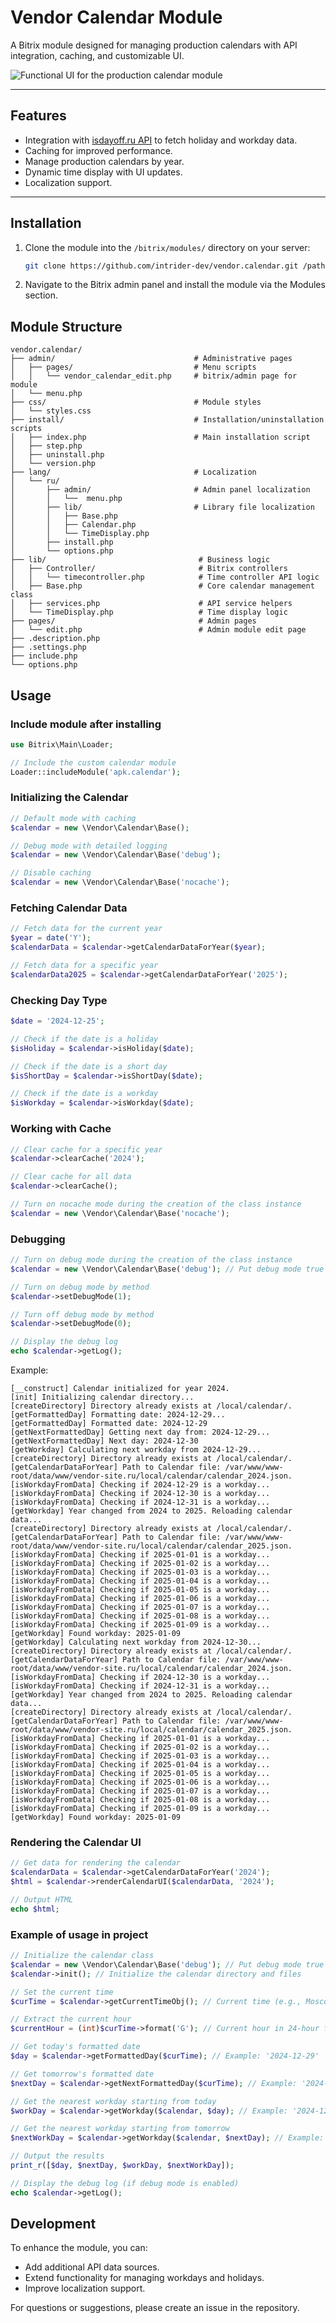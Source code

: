 # Vendor Calendar Module

A Bitrix module designed for managing production calendars with API integration, caching, and customizable UI.

![Functional UI for the production calendar module](https://raw.githubusercontent.com/intrider-dev/bitrix-calendar/refs/heads/assets/src/noname.png)

---

## Features

- Integration with [isdayoff.ru API](https://isdayoff.ru/) to fetch holiday and workday data.
- Caching for improved performance.
- Manage production calendars by year.
- Dynamic time display with UI updates.
- Localization support.

---

## Installation

1. Clone the module into the `/bitrix/modules/` directory on your server:

   ```bash
   git clone https://github.com/intrider-dev/vendor.calendar.git /path/to/bitrix/modules/vendor.calendar
   ```

2. Navigate to the Bitrix admin panel and install the module via the Modules section.

## Module Structure

```plaintext
vendor.calendar/
├── admin/                               # Administrative pages
│   ├── pages/                           # Menu scripts
│   │   └── vendor_calendar_edit.php     # bitrix/admin page for module
│   └── menu.php
├── css/                                 # Module styles
│   └── styles.css
├── install/                             # Installation/uninstallation scripts
│   ├── index.php                        # Main installation script
│   ├── step.php
│   ├── uninstall.php
│   └── version.php
├── lang/                                # Localization
│   └── ru/
│       ├── admin/                       # Admin panel localization
│       │   └──  menu.php
│       ├── lib/                         # Library file localization
│       │   ├── Base.php
│       │   ├── Calendar.php
│       │   └── TimeDisplay.php
│       ├── install.php
│       └── options.php
├── lib/                                  # Business logic
│   ├── Controller/                       # Bitrix controllers
│   │   └── timecontroller.php            # Time controller API logic
│   ├── Base.php                          # Core calendar management class
│   ├── services.php                      # API service helpers
│   └── TimeDisplay.php                   # Time display logic
├── pages/                                # Admin pages
│   └── edit.php                          # Admin module edit page
├── .description.php
├── .settings.php
├── include.php
└── options.php
```

## Usage
### Include module after installing

```php
use Bitrix\Main\Loader;

// Include the custom calendar module
Loader::includeModule('apk.calendar');
```

### Initializing the Calendar

```php
// Default mode with caching
$calendar = new \Vendor\Calendar\Base();

// Debug mode with detailed logging
$calendar = new \Vendor\Calendar\Base('debug');

// Disable caching
$calendar = new \Vendor\Calendar\Base('nocache');
```

### Fetching Calendar Data

```php
// Fetch data for the current year
$year = date('Y');
$calendarData = $calendar->getCalendarDataForYear($year);

// Fetch data for a specific year
$calendarData2025 = $calendar->getCalendarDataForYear('2025');
```

### Checking Day Type

```php
$date = '2024-12-25';

// Check if the date is a holiday
$isHoliday = $calendar->isHoliday($date);

// Check if the date is a short day
$isShortDay = $calendar->isShortDay($date);

// Check if the date is a workday
$isWorkday = $calendar->isWorkday($date);
```

### Working with Cache

```php
// Clear cache for a specific year
$calendar->clearCache('2024');

// Clear cache for all data
$calendar->clearCache();

// Turn on nocache mode during the creation of the class instance
$calendar = new \Vendor\Calendar\Base('nocache');
```

### Debugging

```php
// Turn on debug mode during the creation of the class instance
$calendar = new \Vendor\Calendar\Base('debug'); // Put debug mode true

// Turn on debug mode by method
$calendar->setDebugMode(1);

// Turn off debug mode by method
$calendar->setDebugMode(0);

// Display the debug log
echo $calendar->getLog();
```

Example:
```plaintext
[__construct] Calendar initialized for year 2024.
[init] Initializing calendar directory...
[createDirectory] Directory already exists at /local/calendar/.
[getFormattedDay] Formatting date: 2024-12-29...
[getFormattedDay] Formatted date: 2024-12-29
[getNextFormattedDay] Getting next day from: 2024-12-29...
[getNextFormattedDay] Next day: 2024-12-30
[getWorkday] Calculating next workday from 2024-12-29...
[createDirectory] Directory already exists at /local/calendar/.
[getCalendarDataForYear] Path to Calendar file: /var/www/www-root/data/www/vendor-site.ru/local/calendar/calendar_2024.json.
[isWorkdayFromData] Checking if 2024-12-29 is a workday...
[isWorkdayFromData] Checking if 2024-12-30 is a workday...
[isWorkdayFromData] Checking if 2024-12-31 is a workday...
[getWorkday] Year changed from 2024 to 2025. Reloading calendar data...
[createDirectory] Directory already exists at /local/calendar/.
[getCalendarDataForYear] Path to Calendar file: /var/www/www-root/data/www/vendor-site.ru/local/calendar/calendar_2025.json.
[isWorkdayFromData] Checking if 2025-01-01 is a workday...
[isWorkdayFromData] Checking if 2025-01-02 is a workday...
[isWorkdayFromData] Checking if 2025-01-03 is a workday...
[isWorkdayFromData] Checking if 2025-01-04 is a workday...
[isWorkdayFromData] Checking if 2025-01-05 is a workday...
[isWorkdayFromData] Checking if 2025-01-06 is a workday...
[isWorkdayFromData] Checking if 2025-01-07 is a workday...
[isWorkdayFromData] Checking if 2025-01-08 is a workday...
[isWorkdayFromData] Checking if 2025-01-09 is a workday...
[getWorkday] Found workday: 2025-01-09
[getWorkday] Calculating next workday from 2024-12-30...
[createDirectory] Directory already exists at /local/calendar/.
[getCalendarDataForYear] Path to Calendar file: /var/www/www-root/data/www/vendor-site.ru/local/calendar/calendar_2024.json.
[isWorkdayFromData] Checking if 2024-12-30 is a workday...
[isWorkdayFromData] Checking if 2024-12-31 is a workday...
[getWorkday] Year changed from 2024 to 2025. Reloading calendar data...
[createDirectory] Directory already exists at /local/calendar/.
[getCalendarDataForYear] Path to Calendar file: /var/www/www-root/data/www/vendor-site.ru/local/calendar/calendar_2025.json.
[isWorkdayFromData] Checking if 2025-01-01 is a workday...
[isWorkdayFromData] Checking if 2025-01-02 is a workday...
[isWorkdayFromData] Checking if 2025-01-03 is a workday...
[isWorkdayFromData] Checking if 2025-01-04 is a workday...
[isWorkdayFromData] Checking if 2025-01-05 is a workday...
[isWorkdayFromData] Checking if 2025-01-06 is a workday...
[isWorkdayFromData] Checking if 2025-01-07 is a workday...
[isWorkdayFromData] Checking if 2025-01-08 is a workday...
[isWorkdayFromData] Checking if 2025-01-09 is a workday...
[getWorkday] Found workday: 2025-01-09
```

### Rendering the Calendar UI

```php
// Get data for rendering the calendar
$calendarData = $calendar->getCalendarDataForYear('2024');
$html = $calendar->renderCalendarUI($calendarData, '2024');

// Output HTML
echo $html;
```

### Example of usage in project

```php
// Initialize the calendar class
$calendar = new \Vendor\Calendar\Base('debug'); // Put debug mode true
$calendar->init(); // Initialize the calendar directory and files

// Set the current time
$curTime = $calendar->getCurrentTimeObj(); // Current time (e.g., Moscow time)

// Extract the current hour
$currentHour = (int)$curTime->format('G'); // Current hour in 24-hour format

// Get today's formatted date
$day = $calendar->getFormattedDay($curTime); // Example: '2024-12-29'

// Get tomorrow's formatted date
$nextDay = $calendar->getNextFormattedDay($curTime); // Example: '2024-12-30'

// Get the nearest workday starting from today
$workDay = $calendar->getWorkday($calendar, $day); // Example: '2024-12-30' if today is a weekend

// Get the nearest workday starting from tomorrow
$nextWorkDay = $calendar->getWorkday($calendar, $nextDay); // Example: '2024-12-31'

// Output the results
print_r([$day, $nextDay, $workDay, $nextWorkDay]);

// Display the debug log (if debug mode is enabled)
echo $calendar->getLog();
```

## Development

To enhance the module, you can:

- Add additional API data sources.
- Extend functionality for managing workdays and holidays.
- Improve localization support.

For questions or suggestions, please create an issue in the repository.
















